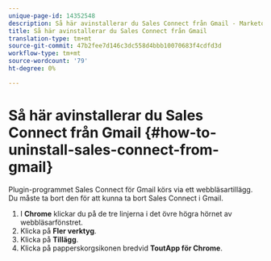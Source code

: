 ```yaml
---
unique-page-id: 14352548
description: Så här avinstallerar du Sales Connect från Gmail - Marketo Docs - produktdokumentation
title: Så här avinstallerar du Sales Connect från Gmail
translation-type: tm+mt
source-git-commit: 47b2fee7d146c3dc558d4bbb10070683f4cdfd3d
workflow-type: tm+mt
source-wordcount: '79'
ht-degree: 0%

---
```



# Så här avinstallerar du Sales Connect från Gmail {#how-to-uninstall-sales-connect-from-gmail}

Plugin-programmet Sales Connect för Gmail körs via ett webbläsartillägg. Du måste ta bort den för att kunna ta bort Sales Connect i Gmail.

1. I **Chrome** klickar du på de tre linjerna i det övre högra hörnet av webbläsarfönstret.
1. Klicka på **Fler verktyg**.
1. Klicka på **Tillägg**.
1. Klicka på papperskorgsikonen bredvid **ToutApp för Chrome**.

